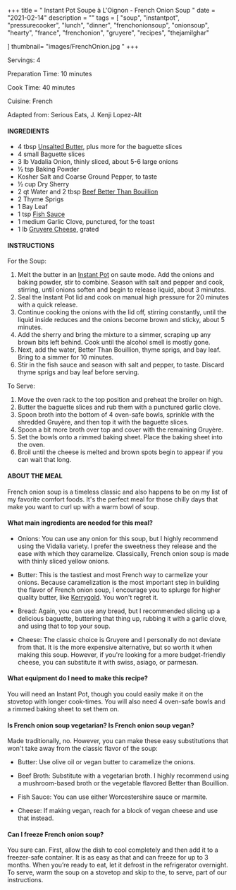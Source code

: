 +++
title = " Instant Pot Soupe à L'Oignon - French Onion Soup "
date = "2021-02-14"
description = ""
tags = [
    "soup",
    "instantpot",
    "pressurecooker",
    "lunch",
    "dinner",
    "frenchonionsoup",
    "onionsoup",
    "hearty",
    "france",
    "frenchonion",
    "gruyere",
    "recipes",
    "thejamilghar"
    
]
thumbnail= "images/FrenchOnion.jpg "
+++

Servings: 4 <!--more-->

Preparation Time: 10 minutes 

Cook Time: 40 minutes 

Cuisine: French 

Adapted from: Serious Eats, J. Kenji Lopez-Alt

#### INGREDIENTS 

* 4 tbsp [Unsalted Butter](https://amzn.to/2NK7WbO), plus more for the baguette slices
* 4 small Baguette slices
* 3 lb Vadalia Onion, thinly sliced, about 5-6 large onions
* ½ tsp Baking Powder 
* Kosher Salt and Coarse Ground Pepper, to taste  
* ½ cup Dry Sherry 
* 2 qt Water and 2 tbsp [Beef Better Than Bouillion](https://amzn.to/2Pk82Hf)
* 2 Thyme Sprigs 
* 1 Bay Leaf 
* 1 tsp [Fish Sauce](https://amzn.to/3jMYZdj) 
* 1 medium Garlic Clove, punctured, for the toast
* 1 lb [Gruyere Cheese](https://amzn.to/3aZfe2E), grated 

#### INSTRUCTIONS 

For the Soup:  

1. Melt the butter in an [Instant Pot](https://amzn.to/3qfNYCZ) on saute mode. Add the onions and baking powder, stir to combine. Season with salt and pepper and cook, stirring, until onions soften and begin to release liquid, about 3 minutes. 
2. Seal the Instant Pot lid and cook on manual high pressure for 20 minutes with a quick release. 
3. Continue cooking the onions with the lid off, stirring constantly, until the liquid inside reduces and the onions become brown and sticky, about 5 minutes.
4. Add the sherry and bring the mixture to a simmer, scraping up any brown bits left behind. Cook until the alcohol smell is mostly gone.
5. Next, add the water, Better Than Bouillion, thyme sprigs, and bay leaf. Bring to a simmer for 10 minutes.
6. Stir in the fish sauce and season with salt and pepper, to taste. Discard thyme sprigs and bay leaf before serving.

To Serve: 

1. Move the oven rack to the top position and preheat the broiler on high.  
2. Butter the baguette slices and rub them with a punctured garlic clove. 
3. Spoon broth into the bottom of 4 oven-safe bowls, sprinkle with the shredded Gruyère, and then top it with the baguette slices.  
4. Spoon a bit more broth over top and cover with the remaining Gruyère. 
5. Set the bowls onto a rimmed baking sheet. Place the baking sheet into the oven.
6. Broil until the cheese is melted and brown spots begin to appear if you can wait that long. 

#### ABOUT THE MEAL

French onion soup is a timeless classic and also happens to be on my list of my favorite comfort foods. It's the perfect meal for those chilly days that make you want to curl up with a warm bowl of soup. 

#### What main ingredients are needed for this meal? 

* Onions: You can use any onion for this soup, but I highly recommend using the Vidalia variety. I prefer the sweetness they release and the ease with which they caramelize. Classically, French onion soup is made with thinly sliced yellow onions. 

* Butter: This is the tastiest and most French way to carmelize your onions. Because caramelization is the most important step in building the flavor of French onion soup, I encourage you to splurge for higher quality butter, like [Kerrygold](https://amzn.to/3c5Q433). You won't regret it. 

* Bread: Again, you can use any bread, but I recommended slicing up a delicious baguette, buttering that thing up, rubbing it with a garlic clove, and using that to top your soup. 

* Cheese: The classic choice is Gruyere and I personally do not deviate from that. It is the more expensive alternative, but so worth it when making this soup. However, if you're looking for a more budget-friendly cheese, you can substitute it with swiss, asiago, or parmesan.

#### What equipment do I need to make this recipe? 

You will need an Instant Pot, though you could easily make it on the stovetop with longer cook-times. You will also need 4 oven-safe bowls and a rimmed baking sheet to set them on. 

#### Is French onion soup vegetarian? Is French onion soup vegan? 

Made traditionally, no. However, you can make these easy substitutions that won't take away from the classic flavor of the soup: 

* Butter: Use olive oil or vegan butter to caramelize the onions. 

* Beef Broth: Substitute with a vegetarian broth. I highly recommend using a mushroom-based broth or the vegetable flavored Better than Bouillion. 

* Fish Sauce: You can use either Worcestershire sauce or marmite. 

* Cheese: If making vegan, reach for a block of vegan cheese and use that instead. 

#### Can I freeze French onion soup? 

You sure can. First, allow the dish to cool completely and then add it to a freezer-safe container. It is as easy as that and can freeze for up to 3 months. When you’re ready to eat, let it defrost in the refrigerator overnight. To serve, warm the soup on a stovetop and skip to the, to serve, part of our instructions. 

